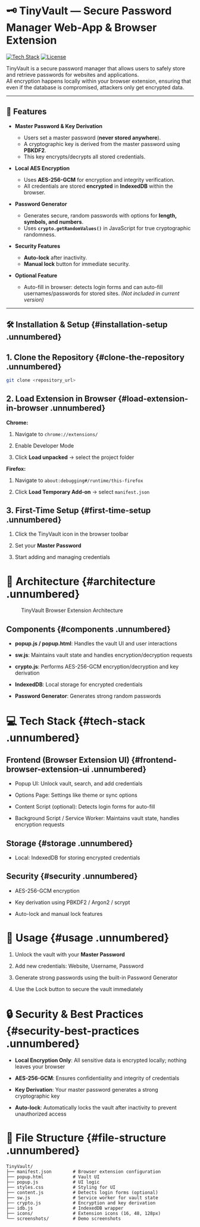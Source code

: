# 🗝️ TinyVault — Secure Password Manager Web-App & Browser Extension

[![Tech Stack](https://img.shields.io/badge/Tech-JavaScript%2C%20HTML%2C%20CSS-blue)](https://developer.mozilla.org/) 
[![License](https://img.shields.io/badge/License-MIT-green)](LICENSE)

TinyVault is a secure password manager that allows users to safely store and retrieve passwords for websites and applications.  
All encryption happens locally within your browser extension, ensuring that even if the database is compromised, attackers only get encrypted data.

---

## 🌟 Features

- **Master Password & Key Derivation**
  - Users set a master password (**never stored anywhere**).  
  - A cryptographic key is derived from the master password using **PBKDF2**.  
  - This key encrypts/decrypts all stored credentials.

- **Local AES Encryption**
  - Uses **AES-256-GCM** for encryption and integrity verification.  
  - All credentials are stored **encrypted** in **IndexedDB** within the browser.

- **Password Generator**
  - Generates secure, random passwords with options for **length, symbols, and numbers**.  
  - Uses **`crypto.getRandomValues()`** in JavaScript for true cryptographic randomness.

- **Security Features**
  - **Auto-lock** after inactivity.  
  - **Manual lock** button for immediate security.

- **Optional Feature**
  - Auto-fill in browser: detects login forms and can auto-fill usernames/passwords for stored sites. *(Not included in current version)*  

---

## 🛠 Installation & Setup {#installation-setup .unnumbered}

## 1. Clone the Repository {#clone-the-repository .unnumbered}

``` {.bash language="bash"}
git clone <repository_url>
```

## 2. Load Extension in Browser {#load-extension-in-browser .unnumbered}

**Chrome:**

1.  Navigate to `chrome://extensions/`

2.  Enable Developer Mode

3.  Click **Load unpacked** → select the project folder

**Firefox:**

1.  Navigate to `about:debugging#/runtime/this-firefox`

2.  Click **Load Temporary Add-on** → select `manifest.json`

## 3. First-Time Setup {#first-time-setup .unnumbered}

1.  Click the TinyVault icon in the browser toolbar

2.  Set your **Master Password**

3.  Start adding and managing credentials

# 🧩 Architecture {#architecture .unnumbered}

<figure>

<figcaption>TinyVault Browser Extension Architecture</figcaption>
</figure>

## Components {#components .unnumbered}

-   **popup.js / popup.html**: Handles the vault UI and user
    interactions

-   **sw.js**: Maintains vault state and handles encryption/decryption
    requests

-   **crypto.js**: Performs AES-256-GCM encryption/decryption and key
    derivation

-   **IndexedDB**: Local storage for encrypted credentials

-   **Password Generator**: Generates strong random passwords

# 💻 Tech Stack {#tech-stack .unnumbered}

## Frontend (Browser Extension UI) {#frontend-browser-extension-ui .unnumbered}

-   Popup UI: Unlock vault, search, and add credentials

-   Options Page: Settings like theme or sync options

-   Content Script (optional): Detects login forms for auto-fill

-   Background Script / Service Worker: Maintains vault state, handles
    encryption requests

## Storage {#storage .unnumbered}

-   Local: IndexedDB for storing encrypted credentials

## Security {#security .unnumbered}

-   AES-256-GCM encryption

-   Key derivation using PBKDF2 / Argon2 / scrypt

-   Auto-lock and manual lock features

# 🚀 Usage {#usage .unnumbered}

1.  Unlock the vault with your **Master Password**

2.  Add new credentials: Website, Username, Password

3.  Generate strong passwords using the built-in Password Generator

4.  Use the Lock button to secure the vault immediately

# 🔒 Security & Best Practices {#security-best-practices .unnumbered}

-   **Local Encryption Only**: All sensitive data is encrypted locally;
    nothing leaves your browser

-   **AES-256-GCM**: Ensures confidentiality and integrity of
    credentials

-   **Key Derivation**: Your master password generates a strong
    cryptographic key

-   **Auto-lock**: Automatically locks the vault after inactivity to
    prevent unauthorized access

# 📂 File Structure {#file-structure .unnumbered}

    TinyVault/
    ├── manifest.json        # Browser extension configuration
    ├── popup.html           # Vault UI
    ├── popup.js             # UI logic
    ├── styles.css           # Styling for UI
    ├── content.js           # Detects login forms (optional)
    ├── sw.js                # Service worker for vault state
    ├── crypto.js            # Encryption and key derivation
    ├── idb.js               # IndexedDB wrapper
    ├── icons/               # Extension icons (16, 48, 128px)
    └── screenshots/         # Demo screenshots
